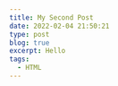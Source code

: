 ```yaml
---
title: My Second Post
date: 2022-02-04 21:50:21
type: post
blog: true
excerpt: Hello
tags:
  - HTML
---
```

